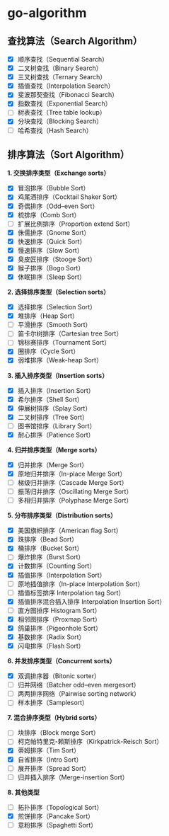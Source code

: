 # go-algorithm

## 查找算法（Search Algorithm）

- [x] 顺序查找（Sequential Search）
- [x] 二叉树查找（Binary Search）
- [x] 三叉树查找（Ternary Search）
- [x] 插值查找（Interpolation Search）
- [x] 斐波那契查找（Fibonacci Search）
- [x] 指数查找（Exponential Search）
- [ ] 树表查找（Tree table lookup）
- [x] 分块查找（Blocking Search）
- [ ] 哈希查找（Hash Search）  

## 排序算法（Sort Algorithm）

**1. 交换排序类型（Exchange sorts）**
- [x] 冒泡排序（Bubble Sort）
- [x] 鸡尾酒排序（Cocktail Shaker Sort）
- [x] 奇偶排序（Odd–even Sort）
- [x] 梳排序（Comb Sort）
- [ ] 扩展比例排序（Proportion extend Sort）
- [x] 侏儒排序（Gnome Sort）
- [x] 快速排序（Quick Sort）
- [x] 慢速排序（Slow Sort）
- [x] 臭皮匠排序（Stooge Sort）
- [x] 猴子排序（Bogo Sort）
- [x] 休眠排序（Sleep Sort）

**2. 选择排序类型（Selection sorts）**
- [x] 选择排序（Selection Sort） 
- [x] 堆排序（Heap Sort）  
- [ ] 平滑排序（Smooth Sort）  
- [ ] 笛卡尔树排序（Cartesian tree Sort）  
- [ ] 锦标赛排序（Tournament Sort）  
- [x] 圈排序（Cycle Sort）  
- [x] 弱堆排序（Weak-heap Sort）  

**3. 插入排序类型（Insertion sorts）**
- [x] 插入排序（Insertion Sort）
- [x] 希尔排序（Shell Sort）  
- [x] 伸展树排序（Splay Sort）  
- [x] 二叉树排序（Tree Sort）
- [ ] 图书馆排序（Library Sort）  
- [x] 耐心排序（Patience Sort）  

**4. 归并排序类型（Merge sorts）**
- [x] 归并排序（Merge Sort）
- [x] 原地归并排序（In-place Merge Sort）  
- [ ] 梯级归并排序（Cascade Merge Sort）  
- [ ] 振荡归并排序（Oscillating Merge Sort）  
- [ ] 多相归并排序（Polyphase Merge Sort）  

**5. 分布排序类型（Distribution sorts）**
- [x] 美国旗帜排序（American flag Sort）
- [x] 珠排序（Bead Sort）
- [x] 桶排序（Bucket Sort）
- [ ] 爆炸排序（Burst Sort）
- [x] 计数排序（Counting Sort）
- [x] 插值排序（Interpolation Sort）
- [ ] 原地插值排序（In-place Interpolation Sort）
- [ ] 插值标签排序 Interpolation tag Sort）
- [x] 插值排序混合插入排序 Interpolation Insertion Sort）
- [ ] 直方图排序 Histogram Sort）
- [x] 相邻图排序（Proxmap Sort）
- [x] 鸽巢排序（Pigeonhole Sort）
- [x] 基数排序（Radix Sort）
- [x] 闪电排序（Flash Sort）

**6. 并发排序类型（Concurrent sorts）**
- [x] 双调排序器（Bitonic sorter）
- [ ] 归并网络（Batcher odd–even mergesort）
- [ ] 两两排序网络（Pairwise sorting network）
- [ ] 样本排序（Samplesort）

**7. 混合排序类型（Hybrid sorts）**
- [ ] 块排序（Block merge Sort）
- [ ] 柯克帕特里克-赖斯排序（Kirkpatrick-Reisch Sort）
- [x] 蒂姆排序（Tim Sort）
- [x] 自省排序（Intro Sort）
- [ ] 展开排序（Spread Sort）
- [ ] 归并插入排序（Merge-insertion Sort）

**8. 其他类型**
- [ ] 拓扑排序（Topological Sort）
- [x] 煎饼排序（Pancake Sort）
- [ ] 意粉排序（Spaghetti Sort）

